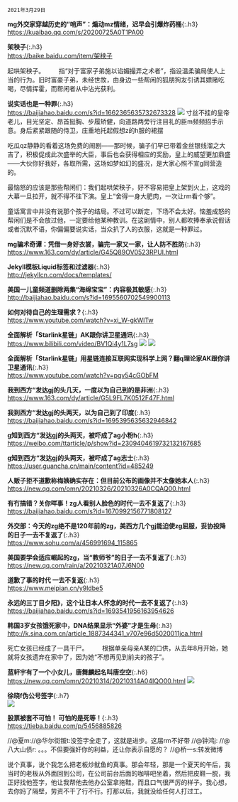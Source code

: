 ```note
2021年3月29日
```
**mg外交家穿越历史的“哨声”：煽动mz情绪，迟早会引爆炸药桶**{:.h3}<br>
<https://kuaibao.qq.com/s/20200725A0T1PA00>

**架秧子**{:.h3}<br>
<https://baike.baidu.com/item/架秧子>

起哄架秧子。
　　指“对于富家子弟施以谄媚撮弄之术者”，指设温柔骗局使人上当的行为。旧时富豪子弟，未经世故，由身边一些帮闲的狐朋狗友引诱其嫖赌吃喝，尽情挥霍，而帮闲者从中沾光获利。

**说实话也是一种罪**{:.h3}<br>
<https://baijiahao.baidu.com/s?id=1662365635732673328>
![](http://pics4.baidu.com/feed/86d6277f9e2f070828988c03f0afd49fa801f2a1.jpeg?token=ae90bdf0171ee9142c72e20c0a6dcaa4)
寸丝不挂的皇帝老儿，目光坚定、昂首挺胸、步履矫健，向道路两旁行注目礼的臣m频频招手示意。身后紧紧跟随的侍卫，庄重地托起假想z的h服的裙摆

吃瓜qz静静的看着这场免费的闹剧——那时候，骗子们早已带着金丝银线溜之大吉了，积极促成此次盛举的大臣，事后也会获得相应的奖励，皇上的威望更加鼎盛——大伙你好我好，各取所需，这场如梦如幻的盛况，是大家心照不宣g同营造的。

最恼怒的应该是那些帮闲们：我们起哄架秧子，好不容易把皇上架到火上，这戏的大幕一旦拉开，就不得不往下演。皇上“舍得一身大肥肉，一次让rm看个够”。

童话寓言中并没有说那个孩子的结局。不过可以断定，下场不会太好。恼羞成怒的帮闲们是不会放过他，一定要给他某种教训。在这剧情中，别人都吹捧奉承说假话或者沉默不语，你偏偏要说实话，当众扒了人的衣服，这就是一种罪过。

**mg骗术奇谭：凭借一身好衣裳，骗完一家又一家，让人防不胜防**{:.h3}<br>
<https://www.163.com/dy/article/G45Q89OV0523RPUI.html>

**Jekyll模板Liquid标签和过滤器**{:.h3}<br>
<http://jekyllcn.com/docs/templates/>

**美国一儿童频道删除两集“海绵宝宝”：内容极其敏感**{:.h3}<br>
<http://baijiahao.baidu.com/s?id=1695560702549900113>

**如何对待自己的生理需求？**{:.h3}<br>
<https://www.youtube.com/watch?v=xi_W-gkWlTw>

**全面解析「Starlink星链」AK跟你讲卫星通讯**{:.h3}<br>
<https://www.bilibili.com/video/BV1Qi4y1L7sg>
![](http://i0.hdslb.com/bfs/archive/99e40ded4960bfe0ac346f7371d2f22131c05a1b.jpg@380w_240h_100Q_1c.webp)
![](http://i0.hdslb.com/bfs/videoshot/257287935.jpg@85q.jpg)

**全面解析「Starlink星链」用星链连接互联网实现科学上网？翻q理论家AK跟你讲卫星通讯**{:.h3}<br>
<https://www.youtube.com/watch?v=pqv54cGObFM>

**我到西方“发达gj的头几天，一度以为自己到的是非洲**{:.h3}<br>
<https://www.163.com/dy/article/G5L9FL7K0512F47F.html>

**我到西方“发达gj的头两天，以为自己到了印度**{:.h3}<br>
<https://baijiahao.baidu.com/s?id=1695395635632946842>

**g知到西方“发达gj的头两天，被吓成了ag小粉h**{:.h3}<br>
<https://weibo.com/ttarticle/p/show?id=2309404619732132167685>

**g知到西方“发达gj的头两天，被吓成了ag志士**{:.h3}<br>
<https://user.guancha.cn/main/content?id=485249>

**人贩子拒不道歉称梅姨确实存在：但目前公布的画像并不太像她本人**{:.h3}<br>
<https://new.qq.com/omn/20210326/20210326A0CQAQ00.html>

**有冇搞错？关你咩事！zg人看别人脸色的时代一去不复返了**{:.h3}<br>
<https://baijiahao.baidu.com/s?id=1670992156771808127>

**外交部：今天的zg绝不是120年前的zg，美西方几个gj能迫使zg屈服，妥协投降的日子一去不复返了**{:.h3}<br>
<https://www.sohu.com/a/456991694_115865>

**美国要学会适应崛起的zg，当“教师爷”的日子一去不复返了**{:.h3}<br>
<https://new.qq.com/rain/a/20210321A07J6N00>

**道歉了事的时代 一去不复返**{:.h3}<br>
<https://www.meipian.cn/y9ldbe5>

**永远的三丁目夕阳》，这个让日本人怀念的时代一去不复返了**{:.h3}<br>
<https://baijiahao.baidu.com/s?id=1693541956163954626>

**韩国3岁女孩饿死家中，DNA结果显示“外婆”才是生母**{:.h3}<br>
<http://k.sina.com.cn/article_1887344341_v707e96d5020011jca.html>

死亡女孩已经成了一具干尸。
　　根据单亲母亲A某的口供，从去年8月开始，她就将女孩遗弃在家中了，因为她“不想再见到前夫的孩子”。

**蓝轩宇有了一个小女儿，唐舞麟起名叫唐空空**{:.h6}<br>
<https://new.qq.com/omn/20210314/20210314A04IQO00.html>
![](http://inews.gtimg.com/newsapp_bt/0/13283208525/1000)

**徐晓f伪公号签字**{:.h7}<br>
![](https://graph.baidu.com/thumb/v4/1513104247,2573248205.jpg)

**股票被套不可怕！ 可怕的是死等！**{:.h3}<br>
<https://tieba.baidu.com/p/5456885826>

//@夏m://@华尔街叛t:没签字全走了，这就是进步。这届rm不好带 //@钟鸿j: //@八大山债r: 。。。不但要强奸你的利益，还让你表示自愿的？ //@桥一s:转发微博

说个真事，说个我怎么把老板炒鱿鱼的真事。那会年轻，那是一个夏天的午后，我当时的老板从外面回到公司，在公司前台后面的咖啡吧坐着，然后把皮鞋一脱，我正好找他签字，他让我帮他去他办公室拿拖鞋，而且口气很严厉的样子。我心想，去你妈了隔壁，劳资不干了行不行。打那以后，我就没给任何人打过工。

